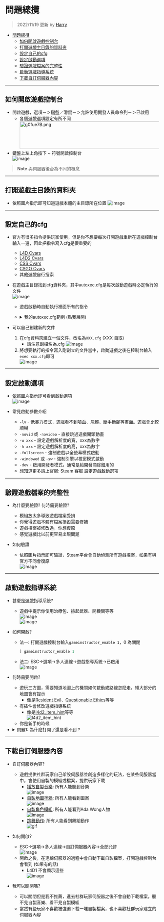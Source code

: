 # 問題總攬
> 2022/11/19 更新 by [Harry](https://steamcommunity.com/profiles/76561198026784913)
- [問題總攬](#問題總攬)
  - [如何開啟遊戲控制台](#如何開啟遊戲控制台)
  - [打開遊戲主目錄的資料夾](#打開遊戲主目錄的資料夾)
  - [設定自己的cfg](#設定自己的cfg)
  - [設定啟動選項](#設定啟動選項)
  - [驗證遊戲檔案的完整性](#驗證遊戲檔案的完整性)
  - [啟動遊戲指導系統](#啟動遊戲指導系統)
  - [下載自訂伺服器內容](#下載自訂伺服器內容)

- - - -
## 如何開啟遊戲控制台
- 開啟遊戲，選項－＞鍵盤／滑鼠－＞允許使用開發人員命令列－＞已啟用
   - 各個遊戲選項設定有所不同
   <br/><img src="https://i.imgur.com/g0fue7B.png" alt="g0fue7B.png" width="1000" height = "90">
- 鍵盤上左上角按下 ~ 符號開啟控制台
   <br/>![image](https://user-images.githubusercontent.com/12229810/202613546-5d3d2a5f-8ff2-4832-b0a5-82c5e3dd7b47.png)

> __Note__ 與伺服器後台為不同的概念<br/>

- - - -
## 打開遊戲主目錄的資料夾
* 依照圖片指示即可知道遊戲本體的主目錄所在位置
![image](https://github.com/fbef0102/Game-Private_Plugin/assets/12229810/836295a9-ba5c-4dab-aa11-4345239c4513)

- - - -
## 設定自己的cfg
* 官方有很多指令提供玩家使用，但是你不想要每次打開遊戲重新在遊戲控制台輸入一遍，因此把指令寫入cfg是很重要的
	* [L4D Cvars](https://developer.valvesoftware.com/wiki/List_of_L4D_Cvars)
	* [L4D2 Cvars](https://developer.valvesoftware.com/wiki/List_of_L4D2_Cvars)
	* [CSS Cvars](https://developer.valvesoftware.com/wiki/List_of_CS:S_Cvars)
	* [CSGO Cvars](https://developer.valvesoftware.com/wiki/List_of_CS:GO_Cvars)
	* 其他遊戲自行搜索

* 在遊戲主目錄找到cfg資料夾，其中autoxec.cfg是每次啟動遊戲時必定執行的文件
<br/>![image](https://user-images.githubusercontent.com/12229810/202833619-c676cf23-a32b-49e9-abf4-d26d9cb94999.jpg)
    * 遊戲啟動時自動執行裡面所有的指令
    * <details><summary>我的autoxec.cfg範例 (點我展開)</summary>

        ```php
        c_thirdpersonshoulder "1"
        c_thirdpersonshoulderaimdist "720"
        c_thirdpersonshoulderdist "41"
        c_thirdpersonshoulderheight "0"
        c_thirdpersonshoulderoffset "20"
        cam_collision "1"
        cam_ideallag "4"
        cl_viewmodelfovsurvivor "65"
        net_graph "4"
        net_graphheight 0
        mat_monitorgamma_tv_enabled 0
        mat_monitorgamma 1.6
        crosshair 1
        voice_loopback 1
        cl_glow_ghost_infected_g 1; cl_glow_ghost_infected_r 1
        bind "[" "say_team /boss"
        bind "]" "say_team /cur"
        bind "1" "+left"
        bind "2" "+right"
        bind "kp_end" "slot1"
        bind "kp_downarrow" "slot2"
        bind "kp_pgdn" "slot3"
        bind "kp_leftarrow" "slot4"
        bind "kp_5" "slot5"
        bind "kp_rightarrow" "slot6"
        bind "kp_home" "slot7"
        bind "kp_uparrow" "slot8"
        bind "kp_pgup" "slot9"
        bind "kp_ins" "slot0"
        bind "/" "say_team /admin"
        bind "MOUSE3" "+zoom;firstperson"
        bind "F9" "record last_play"
        bind "F10" "stop"
        bind "v" "+mouse_menu v"
        bind "\" "say !forcepause"
        bind TAB "+score"
        alias "lerp_0" "rate 100000;cl_cmdrate 101;cl_updaterate 101;cl_interp 0.0;cl_interp_ratio -1;alias lerp_change lerp_16.7;echo Lerp set to 0 (rate 100000, cl_cmdrate 101, cl_updaterate 101, cl_interp 0.0, cl_interp_ratio -1).";
        alias "lerp_16.7" "rate 100000;cl_cmdrate 101;cl_updaterate 101;cl_interp 0.0167;cl_interp_ratio -1;alias lerp_change lerp_30.0;echo Lerp set to 16.7 (rate 100000, cl_cmdrate 101, cl_updaterate 101, cl_interp 0.0167, cl_interp_ratio -1).";
        alias "lerp_30.0" "rate 100000;cl_cmdrate 101;cl_updaterate 101;cl_interp 0.03;cl_interp_ratio 0;alias lerp_change lerp_50.1;echo Lerp set to 30.0 (rate 100000, cl_cmdrate 101, cl_updaterate 101, cl_interp 0.03, cl_interp_ratio 0).";
        alias "lerp_50.1" "rate 100000;cl_cmdrate 101;cl_updaterate 101;cl_interp 0.0501;cl_interp_ratio -1;alias lerp_change lerp_66.7;echo Lerp set to 50.1 (rate 100000, cl_cmdrate 101, cl_updaterate 101, cl_interp 0.0501, cl_interp_ratio -1).";
        alias "lerp_66.7" "rate 100000;cl_cmdrate 101;cl_updaterate 101;cl_interp 0.0667;cl_interp_ratio -1;alias lerp_change lerp_0;echo Lerp set to 66.7 (rate 100000, cl_cmdrate 101, cl_updaterate 101, cl_interp 0.0667, cl_interp_ratio -1).";
        sensitivity "11.8"
        cl_crosshair_alpha 255
        bind mouse1 "+attack"
        unbind "ALT"
        unbind "capslock"


        cl_predictweapons 1
        cl_lagcompensation 1 
        gameinstructor_enable 1
        sv_quota_stringcmdspersecond 9999
        ```
    </details>

* 可以自己創建新的文件
    1. 在cfg資料夾建立一個文件，改名為```XXX.cfg``` (XXX 自取)
        * 請注意副檔名為.cfg
        ![image](https://github.com/fbef0102/Game-Private_Plugin/assets/12229810/06423553-4f48-46c1-a63d-4e8f239cb5e5)
    2. 將想要執行的指令寫入剛創立的文件當中，啟動遊戲之後在控制台輸入```exec xxx.cfg```即可
    <br/>![image](https://user-images.githubusercontent.com/12229810/202833928-10f9cd11-1917-473c-ae66-5f75044477a8.png)
- - - -
## 設定啟動選項
* 依照圖片指示即可看到啟動選項
<br/>![image](https://github.com/fbef0102/Game-Private_Plugin/assets/12229810/280a5029-31bb-450b-90b5-7ee5fa3feb50)

* 常見啟動參數介紹
    * ```-lv``` - 低暴力模式，遊戲看不到噴血、屍體、斷手斷腳等畫面。遊戲會比較順暢
    * ```-novid``` 或 ```-novideo``` - 直接跳過遊戲開頭動畫
    * ```-w xxx``` - 設定遊戲解析度的寬，xxx為數字
    * ```-h xxx``` - 設定遊戲解析度的高，xxx為數字
    * ```-fullscreen``` - 強制遊戲以全螢幕模式啟動
    * ```-windowed``` 或 ```-sw``` - 強制引擎以視窗模式啟動
    * ```-dev``` - 啟用開發者模式，通常是給開發商除錯用的
    * 想知道更多請上官網: [Steam 客服 設定遊戲啟動選項](https://help.steampowered.com/zh-tw/faqs/view/7d01-d2dd-d75e-2955)

- - - -
## 驗證遊戲檔案的完整性
* 為什麼要驗證? 何時需要驗證?
    * 模組放太多導致遊戲檔案受損
    * 你覺得遊戲本體有檔案損毀需要修補
    * 遊戲檔案被修改過，你想復原
    * 感覺遊戲比以前更容易出現問題

* 如何驗證
    * 依照圖片指示即可驗證，Steam平台會自動偵測所有遊戲檔案，如果有與官方不同會復原
    <br/>![image](https://github.com/fbef0102/Game-Private_Plugin/assets/12229810/ef207e8d-219e-41ba-a831-0696ad34f41e)

- - - -
## 啟動遊戲指導系統
* 甚麼是遊戲指導系統?
    * 遊戲中提示你使用治療包、撿起武器、開機關等等
    <br/>![image](https://user-images.githubusercontent.com/12229810/205222467-8b471f77-a8bf-4522-809a-723c99d03db6.png)
    <br/>![image](https://user-images.githubusercontent.com/12229810/205222837-c572aab1-0a58-4859-a0e6-43841aaa1ecf.png)

* 如何開啟?
    * 法一: 打開遊戲控制台輸入```gameinstructor_enable 1```，0 為關閉
        ```php     
        ] gameinstructor_enable 1
        ```
    * 法二: ESC->選項->多人連線->遊戲指導系統->已啟用
    <br/>![image](https://user-images.githubusercontent.com/12229810/203991469-2b7dcba2-d70b-47ac-aed1-a18442c6d2de.jpg)

* 何時需要開啟?
    * 遊玩三方圖，需要知道地圖上的機關如何啟動或路線怎麼走，絕大部分的地圖會有提示
        * 像是[Resident Evil](https://steamcommunity.com/sharedfiles/filedetails/?id=533677587)、[Questionable Ethics](https://steamcommunity.com/sharedfiles/filedetails/?id=2783476025&searchtext=question)等等
    * 有插件會修改遊戲指導系統
        * 像是[l4d2_item_hint](https://github.com/fbef0102/L4D1_2-Plugins/tree/master/l4d2_item_hint)等等
        <br/>![l4d2_item_hint](https://github.com/user-attachments/assets/665e3926-445f-46f3-9c54-70034890cb95)
    * 你是新手的時候

* <details><summary>問題1: 為什麼打開了還是看不到 ?</b></summary>

  * 原因一： 遊戲指導系統是交由遊戲導演決定，依照當下的倖存者狀態顯示各種恰當的遊戲提示，避免玩家螢幕全塞滿混雜的訊息
  * 原因二： 伺服器端有修改指令 ```sv_gameinstructor_disable 1```，這會關閉伺服器內所有玩家的遊戲指導系統
  * 原因三： 遊玩了寫實模式，寫實模式會關掉大部分的遊戲提示，只留下機關路線提示
</details>

- - - -
## 下載自訂伺服器內容
* 自訂伺服器內容?
    * 遊戲提供社群玩家自己架設伺服器並創造多樣化的玩法，在某些伺服器當中，會使用自製的模組或檔案，提供玩家下載
        * [播放自製音樂](https://github.com/fbef0102/L4D1_2-Plugins/tree/master/l4d_MusicMapStart): 所有人能聽到音樂
        <br/>![image](https://github.com/user-attachments/assets/94947d69-08d1-485f-9e40-8a3f0490e38a)
        * [自製地圖塗鴉](https://github.com/fbef0102/Sourcemod-Plugins/tree/main/map-decals): 所有人能看到圖案
        <br/>![image](https://github.com/user-attachments/assets/8ac6cf71-a50d-4c8e-a609-7546ffba5819)
        * [自製角色模組](https://forums.alliedmods.net/showthread.php?t=284157): 所有人能看到Ada Wong人物
        <br/>![image](https://user-images.githubusercontent.com/12229810/205225817-b240eec1-a877-4d01-921d-d937e87a8998.png)
        * [跳舞動作](https://github.com/fbef0102/Game-Private_Plugin/tree/main/L4D_插件/Fun_%E5%A8%9B%E6%A8%82/fortnite_l4d1%262): 所有人能看到舞蹈動作
        <br/>![gif](https://user-images.githubusercontent.com/12229810/233370478-276b9b8d-7584-49b2-a377-fc159dd916f3.gif)

* 如何開啟?
    * ESC->選項->多人連線->自訂伺服器內容->全部允許
    <br/>![image](https://user-images.githubusercontent.com/12229810/205226195-796cf18f-1382-4fc4-8999-b8c05eb01f76.jpg)
    * 開啟之後，在連線伺服器的過程中會自動下載自製檔案，打開遊戲控制台會看到 (如果有的話)
        * L4D1 不會顯示這些
        <br/>![image](https://github.com/user-attachments/assets/ded70b0f-853c-44a7-b594-308bd9096308)

* 我可以關閉嗎?
    * 可以關閉但是我不推薦，進去社群玩家伺服器之後不會自動下載檔案，聽不見自製音樂、看不見自製模組
    * 當然有些玩家不喜歡被強迫下載一堆自製檔案，也不喜歡社群玩家建立的伺服器內容
    